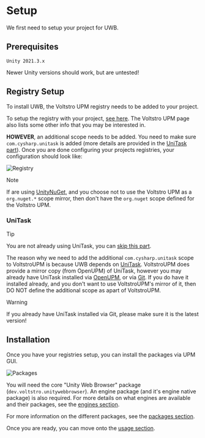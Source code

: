 # Setup 

We first need to setup your project for UWB.

## Prerequisites

```
Unity 2021.3.x
```

Newer Unity versions should work, but are untested!

## Registry Setup

To install UWB, the Voltstro UPM registry needs to be added to your project.

To setup the registry with your project, [see here](https://github.com/Voltstro/VoltstroUPM#setup). The Voltstro UPM page also lists some other info that you may be interested in.

**HOWEVER**, an additional scope needs to be added. You need to make sure `com.cysharp.unitask` is added (more details are provided in the [UniTask part](#unitask)). Once you are done configuring your projects registries, your configuration should look like:

![Registry](~/assets/images/articles/user/setup/Registry.webp)

> [!NOTE]
> If are using [UnityNuGet](https://github.com/xoofx/UnityNuGet), and you choose not to use the Voltstro UPM as a `org.nuget.*` scope mirror, then don't have the `org.nuget` scope defined for the Voltstro UPM.

### UniTask

> [!TIP]
> You are not already using UniTask, you can [skip this part](#installation).

The reason why we need to add the additional `com.cysharp.unitask` scope to VoltstroUPM is because UWB depends on [UniTask](https://github.com/Cysharp/UniTask). VoltstroUPM does provide a mirror copy (from OpenUPM) of UniTask,
however you may already have UniTask installed via [OpenUPM](https://openupm.com/packages/com.cysharp.unitask/), or via [Git](https://github.com/Cysharp/UniTask#install-via-git-url). If you do have it installed already,
and you don't want to use VoltstroUPM's mirror of it, then DO NOT define the additional scope as apart of VoltstroUPM.

> [!WARNING]
> If you already have UniTask installed via Git, please make sure it is the latest version!

## Installation

Once you have your registries setup, you can install the packages via UPM GUI.

![Packages](~/assets/images/articles/user/setup/Packages.webp)

You will need the core "Unity Web Browser" package (`dev.voltstro.unitywebbrowser`). An engine package (and it's engine native package) is also required. For more details on what engines are available and their packages, see the [engines section](engines.md).

For more information on the different packages, see the [packages section](packages.md).

Once you are ready, you can move onto the [usage section](usage.md).
